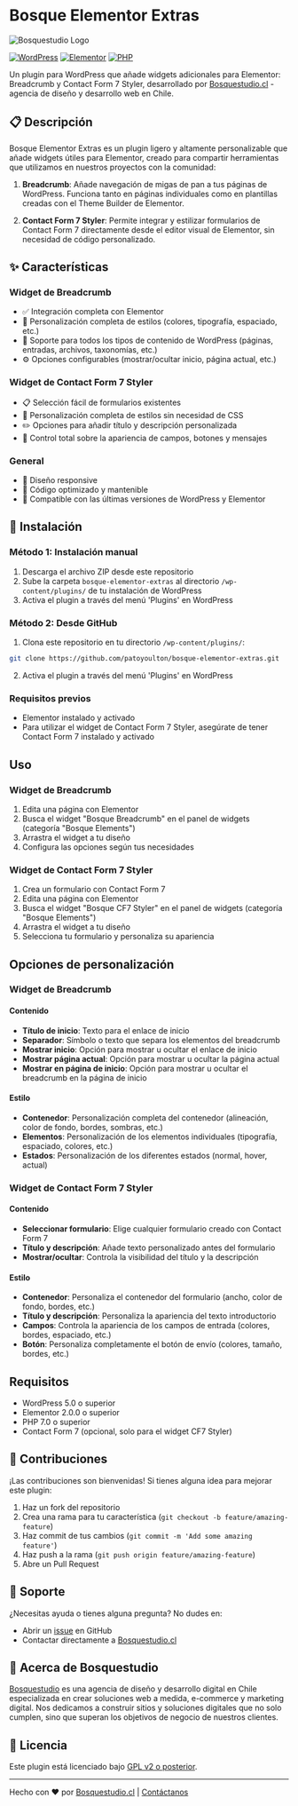 # Bosque Elementor Extras

![Bosquestudio Logo](https://bosquestudio.cl/wp-content/uploads/2022/03/logo-bosquestudio-negro.svg)

[![WordPress](https://img.shields.io/badge/WordPress-5.0%2B-blue.svg)](https://wordpress.org/)
[![Elementor](https://img.shields.io/badge/Elementor-2.0%2B-red.svg)](https://elementor.com/)
[![PHP](https://img.shields.io/badge/PHP-7.0%2B-purple.svg)](https://www.php.net/)

Un plugin para WordPress que añade widgets adicionales para Elementor: Breadcrumb y Contact Form 7 Styler, desarrollado por [Bosquestudio.cl](https://bosquestudio.cl) - agencia de diseño y desarrollo web en Chile.

## 📋 Descripción

Bosque Elementor Extras es un plugin ligero y altamente personalizable que añade widgets útiles para Elementor, creado para compartir herramientas que utilizamos en nuestros proyectos con la comunidad:

1. **Breadcrumb**: Añade navegación de migas de pan a tus páginas de WordPress. Funciona tanto en páginas individuales como en plantillas creadas con el Theme Builder de Elementor.

2. **Contact Form 7 Styler**: Permite integrar y estilizar formularios de Contact Form 7 directamente desde el editor visual de Elementor, sin necesidad de código personalizado.

## ✨ Características

### Widget de Breadcrumb
- ✅ Integración completa con Elementor
- 🎨 Personalización completa de estilos (colores, tipografía, espaciado, etc.)
- 🔄 Soporte para todos los tipos de contenido de WordPress (páginas, entradas, archivos, taxonomías, etc.)
- ⚙️ Opciones configurables (mostrar/ocultar inicio, página actual, etc.)

### Widget de Contact Form 7 Styler
- 📋 Selección fácil de formularios existentes
- 🎨 Personalización completa de estilos sin necesidad de CSS
- ✏️ Opciones para añadir título y descripción personalizada
- 🔧 Control total sobre la apariencia de campos, botones y mensajes

### General
- 📱 Diseño responsive
- 🚀 Código optimizado y mantenible
- 🔄 Compatible con las últimas versiones de WordPress y Elementor

## 🔧 Instalación

### Método 1: Instalación manual
1. Descarga el archivo ZIP desde este repositorio
2. Sube la carpeta `bosque-elementor-extras` al directorio `/wp-content/plugins/` de tu instalación de WordPress
3. Activa el plugin a través del menú 'Plugins' en WordPress

### Método 2: Desde GitHub
1. Clona este repositorio en tu directorio `/wp-content/plugins/`:
```bash
git clone https://github.com/patoyoulton/bosque-elementor-extras.git
```
2. Activa el plugin a través del menú 'Plugins' en WordPress

### Requisitos previos
- Elementor instalado y activado
- Para utilizar el widget de Contact Form 7 Styler, asegúrate de tener Contact Form 7 instalado y activado

## Uso

### Widget de Breadcrumb
1. Edita una página con Elementor
2. Busca el widget "Bosque Breadcrumb" en el panel de widgets (categoría "Bosque Elements")
3. Arrastra el widget a tu diseño
4. Configura las opciones según tus necesidades

### Widget de Contact Form 7 Styler
1. Crea un formulario con Contact Form 7
2. Edita una página con Elementor
3. Busca el widget "Bosque CF7 Styler" en el panel de widgets (categoría "Bosque Elements")
4. Arrastra el widget a tu diseño
5. Selecciona tu formulario y personaliza su apariencia

## Opciones de personalización

### Widget de Breadcrumb

#### Contenido
- **Título de inicio**: Texto para el enlace de inicio
- **Separador**: Símbolo o texto que separa los elementos del breadcrumb
- **Mostrar inicio**: Opción para mostrar u ocultar el enlace de inicio
- **Mostrar página actual**: Opción para mostrar u ocultar la página actual
- **Mostrar en página de inicio**: Opción para mostrar u ocultar el breadcrumb en la página de inicio

#### Estilo
- **Contenedor**: Personalización completa del contenedor (alineación, color de fondo, bordes, sombras, etc.)
- **Elementos**: Personalización de los elementos individuales (tipografía, espaciado, colores, etc.)
- **Estados**: Personalización de los diferentes estados (normal, hover, actual)

### Widget de Contact Form 7 Styler

#### Contenido
- **Seleccionar formulario**: Elige cualquier formulario creado con Contact Form 7
- **Título y descripción**: Añade texto personalizado antes del formulario
- **Mostrar/ocultar**: Controla la visibilidad del título y la descripción

#### Estilo
- **Contenedor**: Personaliza el contenedor del formulario (ancho, color de fondo, bordes, etc.)
- **Título y descripción**: Personaliza la apariencia del texto introductorio
- **Campos**: Controla la apariencia de los campos de entrada (colores, bordes, espaciado, etc.)
- **Botón**: Personaliza completamente el botón de envío (colores, tamaño, bordes, etc.)

## Requisitos

- WordPress 5.0 o superior
- Elementor 2.0.0 o superior
- PHP 7.0 o superior
- Contact Form 7 (opcional, solo para el widget CF7 Styler)

## 🤝 Contribuciones

¡Las contribuciones son bienvenidas! Si tienes alguna idea para mejorar este plugin:

1. Haz un fork del repositorio
2. Crea una rama para tu característica (`git checkout -b feature/amazing-feature`)
3. Haz commit de tus cambios (`git commit -m 'Add some amazing feature'`)
4. Haz push a la rama (`git push origin feature/amazing-feature`)
5. Abre un Pull Request

## 🛟 Soporte

¿Necesitas ayuda o tienes alguna pregunta? No dudes en:
- Abrir un [issue](https://github.com/patoyoulton/bosque-elementor-extras/issues) en GitHub
- Contactar directamente a [Bosquestudio.cl](https://bosquestudio.cl)

## 👥 Acerca de Bosquestudio

[Bosquestudio](https://bosquestudio.cl) es una agencia de diseño y desarrollo digital en Chile especializada en crear soluciones web a medida, e-commerce y marketing digital. Nos dedicamos a construir sitios y soluciones digitales que no solo cumplen, sino que superan los objetivos de negocio de nuestros clientes.

## 📄 Licencia

Este plugin está licenciado bajo [GPL v2 o posterior](LICENSE).

---

Hecho con ❤️ por [Bosquestudio.cl](https://bosquestudio.cl) | [Contáctanos](https://bosquestudio.cl/contacto/)

